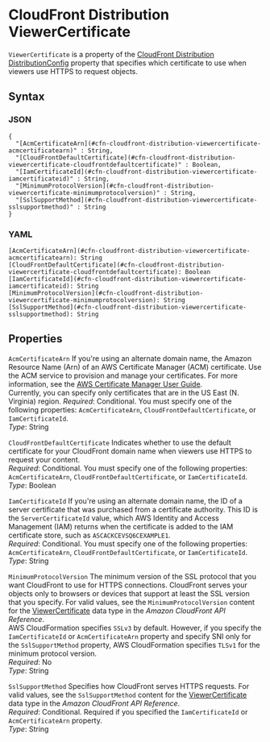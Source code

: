 # CloudFront Distribution ViewerCertificate<a name="aws-properties-cloudfront-distribution-viewercertificate"></a>

`ViewerCertificate` is a property of the [CloudFront Distribution DistributionConfig](aws-properties-cloudfront-distribution-distributionconfig.md) property that specifies which certificate to use when viewers use HTTPS to request objects\.

## Syntax<a name="w3ab2c21c14d307b5"></a>

### JSON<a name="aws-properties-cloudfront-distribution-viewercertificate-syntax.json"></a>

```
{
  "[AcmCertificateArn](#cfn-cloudfront-distribution-viewercertificate-acmcertificatearn)" : String,
  "[CloudFrontDefaultCertificate](#cfn-cloudfront-distribution-viewercertificate-cloudfrontdefaultcertificate)" : Boolean,
  "[IamCertificateId](#cfn-cloudfront-distribution-viewercertificate-iamcertificateid)" : String,
  "[MinimumProtocolVersion](#cfn-cloudfront-distribution-viewercertificate-minimumprotocolversion)" : String,
  "[SslSupportMethod](#cfn-cloudfront-distribution-viewercertificate-sslsupportmethod)" : String
}
```

### YAML<a name="aws-properties-cloudfront-distribution-viewercertificate-syntax.yaml"></a>

```
[AcmCertificateArn](#cfn-cloudfront-distribution-viewercertificate-acmcertificatearn): String
[CloudFrontDefaultCertificate](#cfn-cloudfront-distribution-viewercertificate-cloudfrontdefaultcertificate): Boolean
[IamCertificateId](#cfn-cloudfront-distribution-viewercertificate-iamcertificateid): String
[MinimumProtocolVersion](#cfn-cloudfront-distribution-viewercertificate-minimumprotocolversion): String
[SslSupportMethod](#cfn-cloudfront-distribution-viewercertificate-sslsupportmethod): String
```

## Properties<a name="w3ab2c21c14d307b7"></a>

`AcmCertificateArn`  <a name="cfn-cloudfront-distribution-viewercertificate-acmcertificatearn"></a>
If you're using an alternate domain name, the Amazon Resource Name \(Arn\) of an AWS Certificate Manager \(ACM\) certificate\. Use the ACM service to provision and manage your certificates\. For more information, see the [AWS Certificate Manager User Guide](http://docs.aws.amazon.com/acm/latest/userguide/)\.  
Currently, you can specify only certificates that are in the US East \(N\. Virginia\) region\.
*Required*: Conditional\. You must specify one of the following properties: `AcmCertificateArn`, `CloudFrontDefaultCertificate`, or `IamCertificateId`\.  
*Type*: String

`CloudFrontDefaultCertificate`  <a name="cfn-cloudfront-distribution-viewercertificate-cloudfrontdefaultcertificate"></a>
Indicates whether to use the default certificate for your CloudFront domain name when viewers use HTTPS to request your content\.  
*Required*: Conditional\. You must specify one of the following properties: `AcmCertificateArn`, `CloudFrontDefaultCertificate`, or `IamCertificateId`\.  
*Type*: Boolean

`IamCertificateId`  <a name="cfn-cloudfront-distribution-viewercertificate-iamcertificateid"></a>
If you're using an alternate domain name, the ID of a server certificate that was purchased from a certificate authority\. This ID is the `ServerCertificateId` value, which AWS Identity and Access Management \(IAM\) returns when the certificate is added to the IAM certificate store, such as `ASCACKCEVSQ6CEXAMPLE1`\.  
*Required*: Conditional\. You must specify one of the following properties: `AcmCertificateArn`, `CloudFrontDefaultCertificate`, or `IamCertificateId`\.  
*Type*: String

`MinimumProtocolVersion`  <a name="cfn-cloudfront-distribution-viewercertificate-minimumprotocolversion"></a>
The minimum version of the SSL protocol that you want CloudFront to use for HTTPS connections\. CloudFront serves your objects only to browsers or devices that support at least the SSL version that you specify\. For valid values, see the `MinimumProtocolVersion` content for the [ViewerCertificate](http://docs.aws.amazon.com/cloudfront/latest/APIReference/API_ViewerCertificate.html) data type in the *Amazon CloudFront API Reference*\.  
AWS CloudFormation specifies `SSLv3` by default\. However, if you specify the `IamCertificateId` or `AcmCertificateArn` property and specify SNI only for the `SslSupportMethod` property, AWS CloudFormation specifies `TLSv1` for the minimum protocol version\.  
*Required*: No  
*Type*: String

`SslSupportMethod`  <a name="cfn-cloudfront-distribution-viewercertificate-sslsupportmethod"></a>
Specifies how CloudFront serves HTTPS requests\. For valid values, see the `SslSupportMethod` content for the [ViewerCertificate](http://docs.aws.amazon.com/cloudfront/latest/APIReference/API_ViewerCertificate.html) data type in the *Amazon CloudFront API Reference*\.  
*Required*: Conditional\. Required if you specified the `IamCertificateId` or `AcmCertificateArn` property\.  
*Type*: String